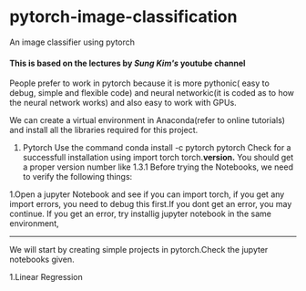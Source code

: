 # pytorch-image-classification
An image classifier using pytorch

#### This is based on the lectures by *Sung Kim's* youtube channel

People prefer to work in pytorch because it is more pythonic( easy to debug, simple and flexible code) and neural networkic(it is coded as to how the neural network works) and also easy to work with GPUs.

We can create a virtual environment in Anaconda(refer to online tutorials) and install all the libraries required for this project.

1. Pytorch
  Use the command   conda install -c pytorch pytorch
  Check for a successfull installation using
  import torch
  torch.__version.__
  You should get a proper version number like 1.3.1
  Before trying the Notebooks, we need to verify the following things:
  
  1.Open a jupyter Notebook and see if you can import torch, if you get any import errors, you need to    debug this first.If you dont get an error, you may continue.
  If you get an error, try installig jupyter notebook in the same environment, 
  
  
_________________________________________________________________________________________________________________________________________

We will start by creating simple projects in pytorch.Check the jupyter notebooks given.

1.Linear Regression
  

